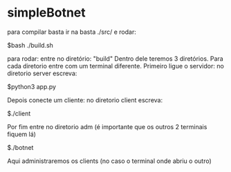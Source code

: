 # simpleBotnet

para compilar basta ir na basta ./src/ e rodar:

$bash ./build.sh 

para rodar:
entre no diretório: "build"
Dentro dele teremos 3 diretórios. Para cada diretorio entre com um terminal diferente.
Primeiro ligue o servidor:
no diretorio server escreva:

$python3 app.py

Depois conecte um cliente:
no diretorio client escreva:

$./client

Por fim entre no diretorio adm (é importante que os outros 2 terminais fiquem lá)

$./botnet

Aqui administraremos os clients (no caso o terminal onde abriu o outro)